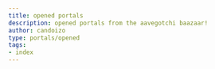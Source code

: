 ```yaml
---
title: opened portals
description: opened portals from the aavegotchi baazaar!
author: candoizo
type: portals/opened
tags:
- index
---
```


